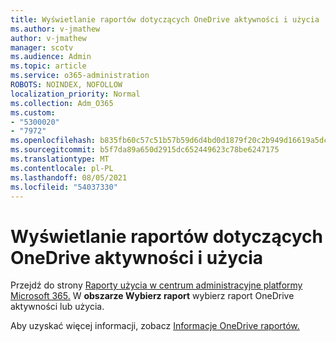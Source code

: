 ```yaml
---
title: Wyświetlanie raportów dotyczących OneDrive aktywności i użycia
ms.author: v-jmathew
author: v-jmathew
manager: scotv
ms.audience: Admin
ms.topic: article
ms.service: o365-administration
ROBOTS: NOINDEX, NOFOLLOW
localization_priority: Normal
ms.collection: Adm_O365
ms.custom:
- "5300020"
- "7972"
ms.openlocfilehash: b835fb60c57c51b57b59d6d4bd0d1879f20c2b949d16619a5dcb924d4d66e194
ms.sourcegitcommit: b5f7da89a650d2915dc652449623c78be6247175
ms.translationtype: MT
ms.contentlocale: pl-PL
ms.lasthandoff: 08/05/2021
ms.locfileid: "54037330"
---
```

# <a name="view-reports-on-onedrive-activity-and-usage"></a>Wyświetlanie raportów dotyczących OneDrive aktywności i użycia

Przejdź do strony [Raporty użycia w centrum administracyjne platformy Microsoft 365.](https://admin.microsoft.com/AdminPortal/Home) W **obszarze Wybierz raport** wybierz raport OneDrive aktywności lub użycia.

Aby uzyskać więcej informacji, zobacz [Informacje OneDrive raportów.](https://go.microsoft.com/fwlink/?linkid=875239)
